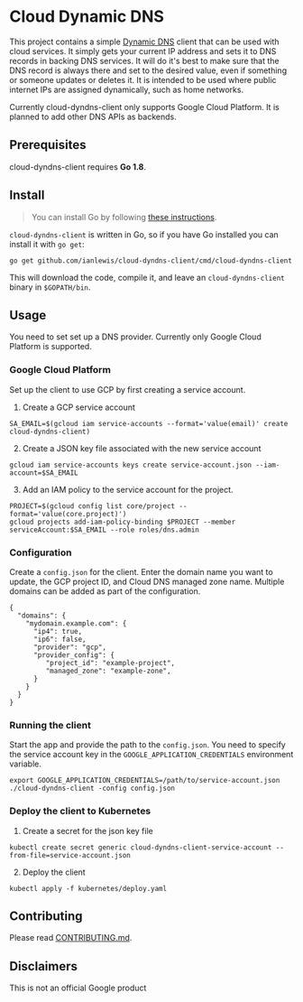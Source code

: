 # Cloud Dynamic DNS

This project contains a simple [Dynamic DNS](https://en.wikipedia.org/wiki/Dynamic_DNS) client that can be used with cloud services. It simply gets your current IP address and sets it to DNS records in backing DNS services. It will do it's best to make sure that the DNS record is always there and set to the desired value, even if something or someone updates or deletes it. It is intended to be used where public internet IPs are assigned dynamically, such as home networks.

Currently cloud-dyndns-client only supports Google Cloud Platform. It is planned to add other DNS APIs as backends.

## Prerequisites

cloud-dyndns-client requires **Go 1.8**.

## Install

> You can install Go by following [these instructions](https://golang.org/doc/install).

`cloud-dyndns-client` is written in Go, so if you have Go installed you can install it with
`go get`:

```
go get github.com/ianlewis/cloud-dyndns-client/cmd/cloud-dyndns-client
```

This will download the code, compile it, and leave an `cloud-dyndns-client` binary
in `$GOPATH/bin`.

## Usage

You need to set set up a DNS provider. Currently only Google Cloud Platform is supported.

### Google Cloud Platform

Set up the client to use GCP by first creating a service account.

1. Create a GCP service account

```
SA_EMAIL=$(gcloud iam service-accounts --format='value(email)' create cloud-dyndns-client)
```

2.  Create a JSON key file associated with the new service account

```
gcloud iam service-accounts keys create service-account.json --iam-account=$SA_EMAIL
```

3. Add an IAM policy to the service account for the project.

```
PROJECT=$(gcloud config list core/project --format='value(core.project)')
gcloud projects add-iam-policy-binding $PROJECT --member serviceAccount:$SA_EMAIL --role roles/dns.admin
```

### Configuration

Create a `config.json` for the client. Enter the domain name you want to update, the GCP project ID, and Cloud DNS managed zone name. Multiple domains can be added as part of the configuration.

```
{
  "domains": {
    "mydomain.example.com": {
      "ip4": true,
      "ip6": false,
      "provider": "gcp",
      "provider_config": {
         "project_id": "example-project",
         "managed_zone": "example-zone",
      }
    }
  }
}
```

### Running the client

Start the app and provide the path to the `config.json`. You need to specify the service account key in the `GOOGLE_APPLICATION_CREDENTIALS` environment variable.

```
export GOOGLE_APPLICATION_CREDENTIALS=/path/to/service-account.json
./cloud-dyndns-client -config config.json
```

### Deploy the client to Kubernetes

1. Create a secret for the json key file

```
kubectl create secret generic cloud-dyndns-client-service-account --from-file=service-account.json
```

2. Deploy the client

```
kubectl apply -f kubernetes/deploy.yaml
```

## Contributing

Please read [CONTRIBUTING.md](CONTRIBUTING.md).

## Disclaimers

This is not an official Google product

